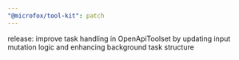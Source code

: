 ```yaml
---
"@microfox/tool-kit": patch
---
```


release: improve task handling in OpenApiToolset by updating input mutation logic and enhancing background task structure
